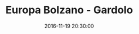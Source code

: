 ---
title: Europa Bolzano - Gardolo
date: 2016-11-19 20:30:00
squadra-a: Europa Bolzano
punteggio-a: 78
squadra-b: Bc Gardolo
punteggio-b: 67
partite/squadra: serie-d-16-17
luogo: SC. MEDIA ADA NEGRI
categoria: serie d
---